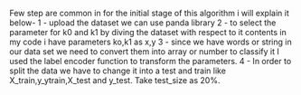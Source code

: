 Few step are common in for the initial stage of this algorithm i will explain it below-
1 - upload the dataset we can use panda library
2 - to select the parameter for k0 and k1 by diving the dataset with respect to it contents in my code i have parameters ko,k1 as x,y
3 - since we have words or string in our data set we need to convert them into array or number to classify it
I used the label encoder function to transform the parameters.
4 - In order to split the data we have to change it into a test and train like X_train,y_ytrain,X_test and y_test. Take test_size as 20%.
